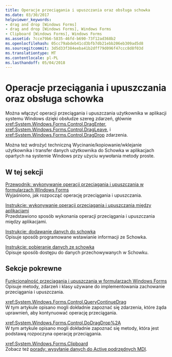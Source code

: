 ```yaml
---
title: Operacje przeciągania i upuszczania oraz obsługa schowka
ms.date: 03/30/2017
helpviewer_keywords:
- drag and drop [Windows Forms]
- drag and drop [Windows Forms], Windows Forms
- Clipboard [Windows Forms], Windows Forms
ms.assetid: 7cce79b6-5835-46fd-b690-73f12ad368b2
ms.openlocfilehash: 05cc79abdeb41cd3bfb7db21ebb206eb309ad5d8
ms.sourcegitcommit: 3d5d33f384eeba41b2dff79d096f47ccc8d8f03d
ms.translationtype: MT
ms.contentlocale: pl-PL
ms.lasthandoff: 05/04/2018
---
```

# <a name="drag-and-drop-operations-and-clipboard-support"></a>Operacje przeciągania i upuszczania oraz obsługa schowka
Można włączyć operacji przeciągania i upuszczania użytkownika w aplikacji systemu Windows dzięki obsłudze szereg zdarzeń, głównie <xref:System.Windows.Forms.Control.DragEnter>, <xref:System.Windows.Forms.Control.DragLeave>, i <xref:System.Windows.Forms.Control.DragDrop> zdarzenia.  
  
 Można też wdrożyć techniczną Wycinanie/kopiowanie/wklejanie użytkownika i transfer danych użytkownika do Schowka w aplikacjach opartych na systemie Windows przy użyciu wywołania metody proste.  
  
## <a name="in-this-section"></a>W tej sekcji  
 [Przewodnik: wykonywanie operacji przeciągania i upuszczania w formularzach Windows Forms](../../../../docs/framework/winforms/advanced/walkthrough-performing-a-drag-and-drop-operation-in-windows-forms.md)  
 Wyjaśniono, jak rozpocząć operację przeciągania i upuszczania.  
  
 [Instrukcje: wykonywanie operacji przeciągania i upuszczania między aplikacjami](../../../../docs/framework/winforms/advanced/how-to-perform-drag-and-drop-operations-between-applications.md)  
 Przedstawiono sposób wykonania operacji przeciągania i upuszczania między aplikacjami.  
  
 [Instrukcje: dodawanie danych do schowka](../../../../docs/framework/winforms/advanced/how-to-add-data-to-the-clipboard.md)  
 Opisuje sposób programowane wstawianie informacji ze Schowka.  
  
 [Instrukcje: pobieranie danych ze schowka](../../../../docs/framework/winforms/advanced/how-to-retrieve-data-from-the-clipboard.md)  
 Opisuje sposób dostępu do danych przechowywanych w Schowku.  
  
## <a name="related-sections"></a>Sekcje pokrewne  
 [Funkcjonalność przeciągania i upuszczania w formularzach Windows Forms](../../../../docs/framework/winforms/drag-and-drop-functionality-in-windows-forms.md)  
 Opisuje metody, zdarzeń i klasy używane do implementowania zachowanie przeciągania i upuszczania.  
  
 <xref:System.Windows.Forms.Control.QueryContinueDrag>  
 W tym artykule opisano mogli dokładnie zapoznać się zdarzenia, które żąda uprawnień, aby kontynuować operację przeciągania.  
  
 <xref:System.Windows.Forms.Control.DoDragDrop%2A>  
 W tym artykule opisano mogli dokładnie zapoznać się metody, która jest podstawą rozpoczyna operację przeciągania.  
  
 <xref:System.Windows.Forms.Clipboard>  
 Zobacz też [porady: wysyłanie danych do Active podrzędnych MDI](http://msdn.microsoft.com/library/y0hkh2c8\(v=vs.110\)).
